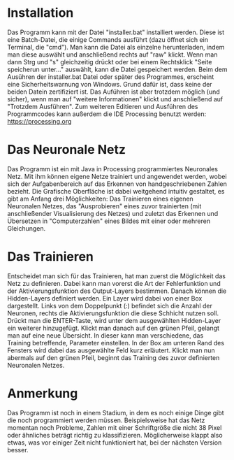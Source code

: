# Installation
Das Programm kann mit der Datei "installer.bat" installiert werden. Diese ist eine Batch-Datei, die einige Commands ausführt (dazu öffnet sich ein Terminal, die "cmd"). Man kann die Datei als einzelne herunterladen, indem man diese auswählt und anschließend rechts auf "raw" klickt. Wenn man dann Strg und "s" gleichzeitig drückt oder bei einem Rechtsklick "Seite speicherun unter..." auswählt, kann die Datei gespeichert werden.
Beim dem Ausühren der installer.bat Datei oder später des Programmes, erscheint eine Sicherheitswarnung von Windows. Grund dafür ist, dass keine der beiden Datein zertifiziert ist. Das Auführen ist aber trotzdem möglich (und sicher), wenn man auf "weitere Informationen" klickt und anschließend auf "Trotzdem Ausführen".
Zum weiteren Editieren und Ausführen des Programmcodes kann außerdem die IDE Processing benutzt werden: https://processing.org
# Das Neuronale Netz
Das Programm ist ein mit Java in Processing programmiertes Neuronales Netz. Mit ihm können eigene Netze trainiert und angewendet werden, wobei sich der Aufgabenbereich auf das Erkennen von handgeschriebenen Zahlen bezieht. 
Die Grafische Oberfläche ist dabei weitgehend intuitiv gestaltet, es gibt am Anfang drei Möglichkeiten: Das Trainieren eines eigenen Neuronalen Netzes, das "Ausprobieren" eines zuvor trainierten (mit anschließender Visualisierung des Netzes) und zuletzt das Erkennen und Übersetzen in "Computerzahlen" eines Bildes mit einer oder mehreren Gleichungen.
# Das Trainieren
Entscheidet man sich für das Trainieren, hat man zuerst die Möglichkeit das Netz zu definieren. Dabei kann man vorerst die Art der Fehlerfunktion und der Aktivierungsfunktion des Output-Layers bestimmen. Danach können die Hidden-Layers definiert werden. Ein Layer wird dabei von einer Box dargestellt. Links von dem Doppelpunkt (:) befindet sich die Anzahl der Neuronen, rechts die Aktivierungsfunktion die diese Schhicht nutzen soll. Drückt man die ENTER-Taste, wird unter dem ausgewählten Hidden-Layer ein weiterer hinzugefügt.
Klickt man danach auf den grünen Pfeil, gelangt man auf eine neue Übersicht. In dieser kann man verschiedene, das Training betreffende, Parameter einstellen. In der Box am unteren Rand des Fensters wird dabei das ausgewählte Feld kurz erläutert. Klickt man nun abermals auf den grünen Pfeil, beginnt das Training des zuvor definierten Neuronalen Netzes.
# Anmerkung
Das Programm ist noch in einem Stadium, in dem es noch einige Dinge gibt die noch programmiert werden müssen. Beispielsweise hat das Netz momentan noch Probleme, Zahlen mit einer Schriftgröße die nicht 38 Pixel oder ähnliches beträgt richtig zu klassifizieren. Möglicherweise klappt also etwas, was vor einiger Zeit nicht funktioniert hat, bei der nächsten Version besser.
